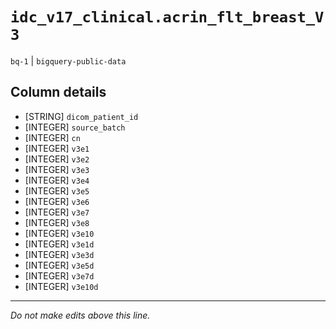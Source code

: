 # `idc_v17_clinical.acrin_flt_breast_V3`
`bq-1` | `bigquery-public-data`

## Column details
* [STRING]    `dicom_patient_id`
* [INTEGER]   `source_batch`
* [INTEGER]   `cn`
* [INTEGER]   `v3e1`
* [INTEGER]   `v3e2`
* [INTEGER]   `v3e3`
* [INTEGER]   `v3e4`
* [INTEGER]   `v3e5`
* [INTEGER]   `v3e6`
* [INTEGER]   `v3e7`
* [INTEGER]   `v3e8`
* [INTEGER]   `v3e10`
* [INTEGER]   `v3e1d`
* [INTEGER]   `v3e3d`
* [INTEGER]   `v3e5d`
* [INTEGER]   `v3e7d`
* [INTEGER]   `v3e10d`

-------------------------------------------------------------------------------
*Do not make edits above this line.*

